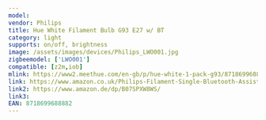 ```yaml
---
model: 
vendor: Philips
title: Hue White Filament Bulb G93 E27 w/ BT
category: light
supports: on/off, brightness
image: /assets/images/devices/Philips_LWO001.jpg
zigbeemodel: ['LWO001']
compatible: [z2m,iob]
mlink: https://www2.meethue.com/en-gb/p/hue-white-1-pack-g93/8718699688882
link: https://www.amazon.co.uk/Philips-Filament-Single-Bluetooth-Assistant/dp/B07SPXW8WS/
link2: https://www.amazon.de/dp/B07SPXW8WS/
link3: 
EAN: 8718699688882
---
```

